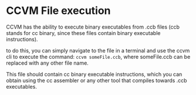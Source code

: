 # CCVM File execution

CCVM has the ability to execute binary executables from .ccb files (ccb stands for cc binary, since these files contain binary executable instructions).

to do this, you can simply navigate to the file in a terminal and use the ccvm cli to execute the command: `ccvm someFile.ccb`, where someFile.ccb can be replaced with any other file name.

This file should contain cc binary executable instructions, which you can obtain using the cc assembler or any other tool that compiles towards .ccb executables.